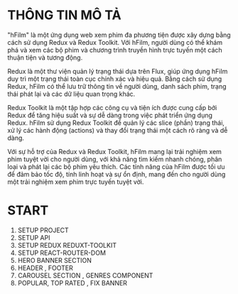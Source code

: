 # THÔNG TIN MÔ TẢ

"hFilm" là một ứng dụng web xem phim đa phương tiện được xây dựng bằng cách sử dụng Redux và Redux Toolkit. Với hFilm, người dùng có thể khám phá và xem các bộ phim và chương trình truyền hình trực tuyến một cách thuận tiện và tương động.

Redux là một thư viện quản lý trạng thái dựa trên Flux, giúp ứng dụng hFilm duy trì một trạng thái toàn cục chính xác và hiệu quả. Bằng cách sử dụng Redux, hFilm có thể lưu trữ thông tin về người dùng, danh sách phim, trạng thái phát lại và các dữ liệu quan trọng khác.

Redux Toolkit là một tập hợp các công cụ và tiện ích được cung cấp bởi Redux để tăng hiệu suất và sự dễ dàng trong việc phát triển ứng dụng Redux. hFilm sử dụng Redux Toolkit để quản lý các slice (phần) trạng thái, xử lý các hành động (actions) và thay đổi trạng thái một cách rõ ràng và dễ dàng.

Với sự hỗ trợ của Redux và Redux Toolkit, hFilm mang lại trải nghiệm xem phim tuyệt vời cho người dùng, với khả năng tìm kiếm nhanh chóng, phân loại và phát lại các bộ phim yêu thích. Các tính năng của hFilm được tối ưu để đảm bảo tốc độ, tính linh hoạt và sự ổn định, mang đến cho người dùng một trải nghiệm xem phim trực tuyến tuyệt vời.

# START

1. SETUP PROJECT
2. SETUP API
3. SETUP REDUX REDUXT-TOOLKIT
4. SETUP REACT-ROUTER-DOM
5. HERO BANNER SECTION
6. HEADER , FOOTER
7. CAROUSEL SECTION , GENRES COMPONENT
8. POPULAR, TOP RATED , FIX BANNER
